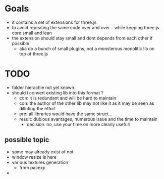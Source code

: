 # Goals
* it contains a set of extensions for three.js
* to avoid repeating the same code over and over... while keeping three.js core small and lean
* the extension should stay small and dont depends from each other if possible
  * aka do a bunch of small plugins, not a monsterous monolitic lib on top of three.js

# TODO
* folder hierachie not yet known
* should i convert existing lib into this format ?
  * con: it is redundant and will be hard to maintain
  * con: the author of the other lib may not like it as it may be seen as dilluting the effort
  * pro: all libraries would have the same struct...
  * result: dubious avantages, numerous issue and the time to maintain
    * decision: no, use your time on more clearly usefull
  

## possible topic
* some may already exist of not
* window resize is here
* various textures generation
  * from pacexp
* 
